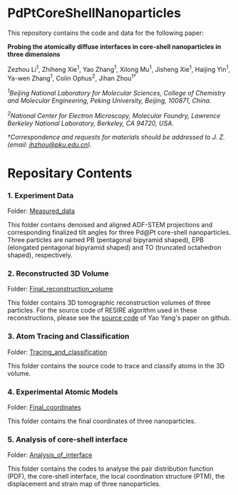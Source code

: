 # PdPtCoreShellNanoparticles
This repository contains the code and data for the following paper:

**Probing the atomically diffuse interfaces in core-shell nanoparticles in three dimensions**

Zezhou Li<sup>1</sup>, Zhiheng Xie<sup>1</sup>, Yao Zhang<sup>1</sup>, Xilong Mu<sup>1</sup>, Jisheng Xie<sup>1</sup>,  Haijing Yin<sup>1</sup>, Ya-wen Zhang<sup>1</sup>, Colin Ophus<sup>2</sup>, Jihan Zhou<sup>1†</sup>

*<sup>1</sup>Beijing National Laboratory for Molecular Sciences, College of Chemistry and Molecular Engineering, Peking University, Beijing, 100871, China.*

*<sup>2</sup>National Center for Electron Microscopy, Molecular Foundry, Lawrence Berkeley National Laboratory, Berkeley, CA 94720, USA.*

*†Correspondence and requests for materials should be addressed to J. Z. (email: jhzhou@pku.edu.cn).*

# Repositary Contents

### 1. Experiment Data

Folder: [Measured_data](./1_Measured_data)

This folder contains denoised and aligned ADF-STEM projections and corresponding finalized tilt angles for three Pd@Pt core-shell nanoparticles. Three particles are named PB (pentagonal bipyramid shaped), EPB (elongated pentagonal bipyramid shaped) and TO (truncated octahedron shaped), respectively.

### 2. Reconstructed 3D Volume

Folder: [Final_reconstruction_volume](./2_Final_reconstruction_volume)

This folder contains 3D tomographic reconstruction volumes of three particles. For the source code of RESIRE algorithm used in these reconstructions, please see the [source code](https://github.com/AET-MetallicGlass/Supplementary-Data-Codes/tree/master/2_RESIRE_package) of Yao Yang's paper on github.

### 3. Atom Tracing and Classification

Folder: [Tracing_and_classification](./3_Tracing_and_classification)

This folder contains the source code to trace and classify atoms in the 3D volume.

### 4. Experimental Atomic Models

Folder: [Final_coordinates](./4_Final_coordinates)

This folder contains the final coordinates of three nanoparticles.

### 5. Analysis of core-shell interface

Folder: [Analysis_of_interface](./5_Analysis_of_interface)

This folder contains the codes to analyse the pair distribution function (PDF), the core-shell interface, the local coordination structure (PTM), the displacement and strain map of three nanoparticles.
